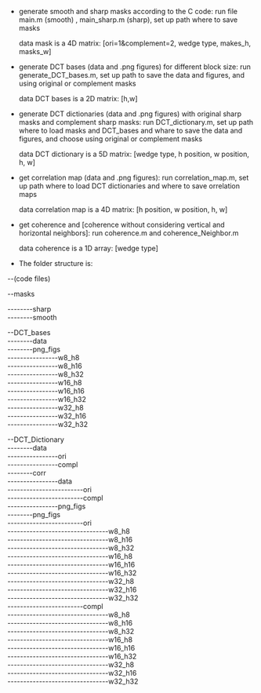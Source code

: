 - generate smooth and sharp masks according to the C code: run file main.m (smooth) , main_sharp.m (sharp), set up path where to save masks
    
  data mask is a 4D matrix: [ori=1&complement=2, wedge type, makes_h, masks_w]  
- generate DCT bases (data and .png figures) for different block size: run generate_DCT_bases.m, set up path to save the data and figures, and using original or complement masks
    
  data DCT bases is a 2D matrix: [h,w]  
- generate DCT dictionaries (data and .png figures) with original sharp masks and complement sharp masks: run DCT_dictionary.m, set up path where to load masks and DCT_bases and whare to save the data and figures, and choose using original or complement masks
    
  data DCT dictionary is a 5D matrix: [wedge type, h position, w position, h, w]  
- get correlation map (data and .png figures): run correlation_map.m, set up path where to load DCT dictionaries and where to save orrelation maps
    
  data correlation map is a 4D matrix: [h position, w position, h, w]  
  
- get coherence and [coherence without considering vertical and horizontal neighbors]: run coherence.m and coherence_Neighbor.m
    
  data coherence is a 1D array: [wedge type]  


- The folder structure is:
  
--(code files)
    
--masks
  
  --------sharp  
  --------smooth  
    
--DCT_bases  
  --------data  
  --------png_figs  
      ----------------w8_h8  
      ----------------w8_h16  
      ----------------w8_h32  
      ----------------w16_h8  
      ----------------w16_h16  
      ----------------w16_h32  
      ----------------w32_h8  
      ----------------w32_h16  
      ----------------w32_h32  
        
--DCT_Dictionary  
  --------data  
  ----------------ori  
  ----------------compl  
  --------corr  
  ----------------data  
  ------------------------ori  
  ------------------------compl  
  ----------------png_figs  
  --------png_figs  
  ------------------------ori  
      --------------------------------w8_h8  
      --------------------------------w8_h16  
      --------------------------------w8_h32  
      --------------------------------w16_h8  
      --------------------------------w16_h16  
      --------------------------------w16_h32  
      --------------------------------w32_h8  
      --------------------------------w32_h16  
      --------------------------------w32_h32  
  ------------------------compl  
      --------------------------------w8_h8  
      --------------------------------w8_h16  
      --------------------------------w8_h32  
      --------------------------------w16_h8  
      --------------------------------w16_h16  
      --------------------------------w16_h32  
      --------------------------------w32_h8  
      --------------------------------w32_h16  
      --------------------------------w32_h32  
